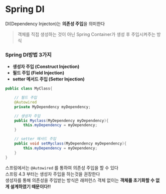 # Spring DI
DI(Dependency Injecton)는 **의존성 주입**을 의미한다
> 객체를 직접 생성하는 것이 아닌 Spring Container가 생성 후 주입시켜주는 방식

### Spring DI방법 3가지
- **생성자 주입 (Construct Injection)**
- **필드 주입 (Field Injection)**
- **setter 메서드 주입 (Setter Injection)**

```java
public class MyClass{

    // 필드 주입
    @Autowired
    private MyDependency myDependency;

    // 생성자 주입
    public Myclass(MyDependency myDependency){
        this.myDependency = myDependency;
    }

    // setter 메서드 주입
    public void setMyclass(MyDependency myDependency){
        this.myDependency = myDependency;
    }
}
```

스프링에서는 `@Autowired` 를 통하여 의존성 주입을 할 수 있다  
스프링 4.3 부터는 생성자 주입을 하는것을 권장한다  
생성자를 통해 의존성을 주입받는 방식은 래퍼런스 객체 없이는 **객체를 초기화할 수 없게 설계하였기 때문이다!!**

